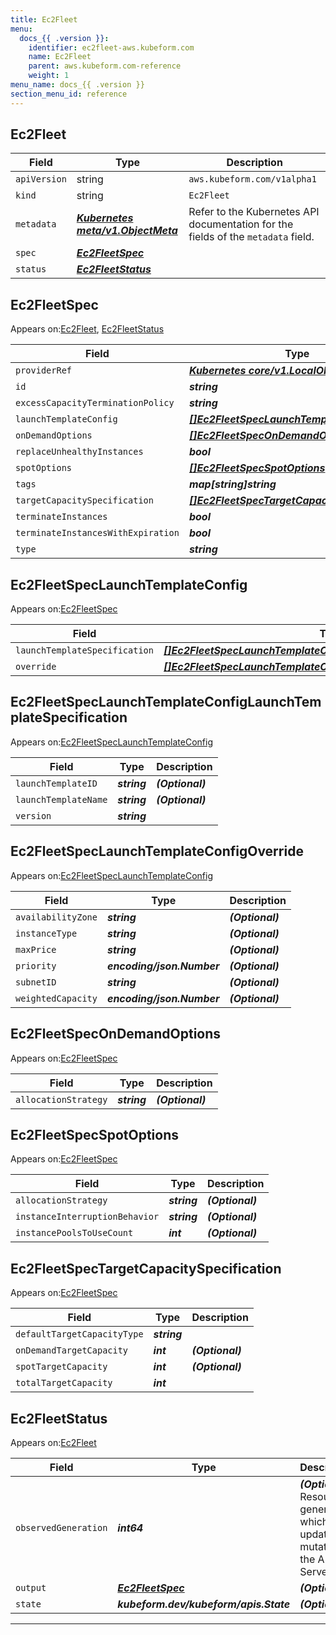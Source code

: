 ```yaml
---
title: Ec2Fleet
menu:
  docs_{{ .version }}:
    identifier: ec2fleet-aws.kubeform.com
    name: Ec2Fleet
    parent: aws.kubeform.com-reference
    weight: 1
menu_name: docs_{{ .version }}
section_menu_id: reference
---
```


## Ec2Fleet
| Field | Type | Description |
| ------ | ----- | ----------- |
| `apiVersion` | string | `aws.kubeform.com/v1alpha1` |
|    `kind` | string | `Ec2Fleet` |
| `metadata` | ***[Kubernetes meta/v1.ObjectMeta](https://kubernetes.io/docs/reference/generated/kubernetes-api/v1.13/#objectmeta-v1-meta)***|Refer to the Kubernetes API documentation for the fields of the `metadata` field.|
| `spec` | ***[Ec2FleetSpec](#Ec2FleetSpec)***||
| `status` | ***[Ec2FleetStatus](#Ec2FleetStatus)***||
## Ec2FleetSpec

Appears on:[Ec2Fleet](#Ec2Fleet), [Ec2FleetStatus](#Ec2FleetStatus)

| Field | Type | Description |
| ------ | ----- | ----------- |
| `providerRef` | ***[Kubernetes core/v1.LocalObjectReference](https://kubernetes.io/docs/reference/generated/kubernetes-api/v1.13/#localobjectreference-v1-core)***||
| `id` | ***string***||
| `excessCapacityTerminationPolicy` | ***string***| ***(Optional)*** |
| `launchTemplateConfig` | ***[[]Ec2FleetSpecLaunchTemplateConfig](#Ec2FleetSpecLaunchTemplateConfig)***||
| `onDemandOptions` | ***[[]Ec2FleetSpecOnDemandOptions](#Ec2FleetSpecOnDemandOptions)***| ***(Optional)*** |
| `replaceUnhealthyInstances` | ***bool***| ***(Optional)*** |
| `spotOptions` | ***[[]Ec2FleetSpecSpotOptions](#Ec2FleetSpecSpotOptions)***| ***(Optional)*** |
| `tags` | ***map[string]string***| ***(Optional)*** |
| `targetCapacitySpecification` | ***[[]Ec2FleetSpecTargetCapacitySpecification](#Ec2FleetSpecTargetCapacitySpecification)***||
| `terminateInstances` | ***bool***| ***(Optional)*** |
| `terminateInstancesWithExpiration` | ***bool***| ***(Optional)*** |
| `type` | ***string***| ***(Optional)*** |
## Ec2FleetSpecLaunchTemplateConfig

Appears on:[Ec2FleetSpec](#Ec2FleetSpec)

| Field | Type | Description |
| ------ | ----- | ----------- |
| `launchTemplateSpecification` | ***[[]Ec2FleetSpecLaunchTemplateConfigLaunchTemplateSpecification](#Ec2FleetSpecLaunchTemplateConfigLaunchTemplateSpecification)***||
| `override` | ***[[]Ec2FleetSpecLaunchTemplateConfigOverride](#Ec2FleetSpecLaunchTemplateConfigOverride)***| ***(Optional)*** |
## Ec2FleetSpecLaunchTemplateConfigLaunchTemplateSpecification

Appears on:[Ec2FleetSpecLaunchTemplateConfig](#Ec2FleetSpecLaunchTemplateConfig)

| Field | Type | Description |
| ------ | ----- | ----------- |
| `launchTemplateID` | ***string***| ***(Optional)*** |
| `launchTemplateName` | ***string***| ***(Optional)*** |
| `version` | ***string***||
## Ec2FleetSpecLaunchTemplateConfigOverride

Appears on:[Ec2FleetSpecLaunchTemplateConfig](#Ec2FleetSpecLaunchTemplateConfig)

| Field | Type | Description |
| ------ | ----- | ----------- |
| `availabilityZone` | ***string***| ***(Optional)*** |
| `instanceType` | ***string***| ***(Optional)*** |
| `maxPrice` | ***string***| ***(Optional)*** |
| `priority` | ***encoding/json.Number***| ***(Optional)*** |
| `subnetID` | ***string***| ***(Optional)*** |
| `weightedCapacity` | ***encoding/json.Number***| ***(Optional)*** |
## Ec2FleetSpecOnDemandOptions

Appears on:[Ec2FleetSpec](#Ec2FleetSpec)

| Field | Type | Description |
| ------ | ----- | ----------- |
| `allocationStrategy` | ***string***| ***(Optional)*** |
## Ec2FleetSpecSpotOptions

Appears on:[Ec2FleetSpec](#Ec2FleetSpec)

| Field | Type | Description |
| ------ | ----- | ----------- |
| `allocationStrategy` | ***string***| ***(Optional)*** |
| `instanceInterruptionBehavior` | ***string***| ***(Optional)*** |
| `instancePoolsToUseCount` | ***int***| ***(Optional)*** |
## Ec2FleetSpecTargetCapacitySpecification

Appears on:[Ec2FleetSpec](#Ec2FleetSpec)

| Field | Type | Description |
| ------ | ----- | ----------- |
| `defaultTargetCapacityType` | ***string***||
| `onDemandTargetCapacity` | ***int***| ***(Optional)*** |
| `spotTargetCapacity` | ***int***| ***(Optional)*** |
| `totalTargetCapacity` | ***int***||
## Ec2FleetStatus

Appears on:[Ec2Fleet](#Ec2Fleet)

| Field | Type | Description |
| ------ | ----- | ----------- |
| `observedGeneration` | ***int64***| ***(Optional)*** Resource generation, which is updated on mutation by the API Server.|
| `output` | ***[Ec2FleetSpec](#Ec2FleetSpec)***| ***(Optional)*** |
| `state` | ***kubeform.dev/kubeform/apis.State***| ***(Optional)*** |
---
